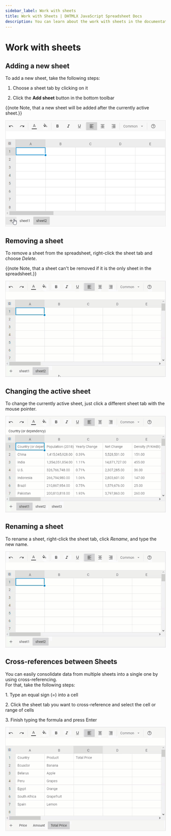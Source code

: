 ```yaml
---
sidebar_label: Work with sheets
title: Work with Sheets | DHTMLX JavaScript Spreadsheet Docs
description: You can learn about the work with sheets in the documentation of the DHTMLX JavaScript Spreadsheet library. Browse developer guides and API reference, try out code examples and live demos, and download a free 30-day evaluation version of DHTMLX Spreadsheet.
---
```


# Work with sheets

## Adding a new sheet

To add a new sheet, take the following steps:

1. Choose a sheet tab by clicking on it

2. Click the **Add sheet** button in the bottom toolbar

{{note Note, that a new sheet will be added after the currently active sheet.}}

![Add sheet](assets/add_sheet.png)

## Removing a sheet

To remove a sheet from the spreadsheet, right-click the sheet tab and choose *Delete*.

{{note Note, that a sheet can't be removed if it is the only sheet in the spreadsheet.}}

![Remove sheet](assets/remove_sheet.gif)

## Changing the active sheet

To change the currently active sheet, just click a different sheet tab with the mouse pointer.

![Change active sheet](assets/change_active_sheet.gif)

## Renaming a sheet

To rename a sheet, right-click the sheet tab, click *Rename*, and type the new name.

![Rename sheet](assets/rename_sheet.gif)

## Cross-references between Sheets

You can easily consolidate data from multiple sheets into a single one by using cross-referencing. <br> For that, take the following steps:

1\.  Type an equal sign (=) into a cell

2\.  Click the sheet tab you want to cross-reference and select the cell or range of cells

3\.  Finish typing the formula and press Enter

![Using formulas](assets/using_formulas.gif)
